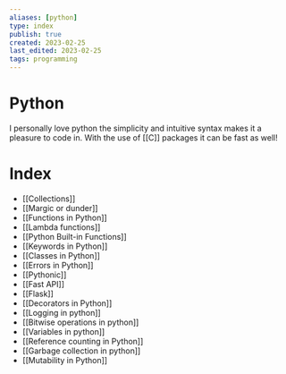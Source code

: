 ```yaml
---
aliases: [python]
type: index
publish: true
created: 2023-02-25
last_edited: 2023-02-25
tags: programming
---
```

# Python
I personally love python the simplicity and intuitive syntax makes it a pleasure to code in. With the use of [[C]] packages it can be fast as well!

# Index
- [[Collections]]
- [[Margic or dunder]]
- [[Functions in Python]]
- [[Lambda functions]]
- [[Python Built-in Functions]]
- [[Keywords in Python]]
- [[Classes in Python]]
- [[Errors in Python]]
- [[Pythonic]]
- [[Fast API]]
- [[Flask]]
- [[Decorators in Python]]
- [[Logging in python]]
- [[Bitwise operations in python]]
- [[Variables in python]]
- [[Reference counting in Python]]
- [[Garbage collection in python]]
- [[Mutability in Python]]